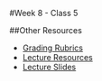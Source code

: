 #Week 8 - Class 5

##Other Resources
* [Grading Rubrics](../../Resources/)
* [Lecture Resources](lecture/)
* [Lecture Slides]()